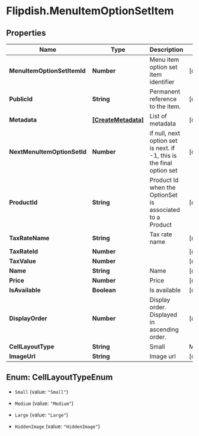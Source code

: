 # Flipdish.MenuItemOptionSetItem

## Properties
Name | Type | Description | Notes
------------ | ------------- | ------------- | -------------
**MenuItemOptionSetItemId** | **Number** | Menu item option set item identifier | [optional] 
**PublicId** | **String** | Permanent reference to the item. | [optional] 
**Metadata** | [**[CreateMetadata]**](CreateMetadata.md) | List of metadata | [optional] 
**NextMenuItemOptionSetId** | **Number** | if null, next option set is next. if -1, this is the final option set | [optional] 
**ProductId** | **String** | Product Id when the OptionSet is associated to a Product | [optional] 
**TaxRateName** | **String** | Tax rate name | [optional] 
**TaxRateId** | **Number** |  | [optional] 
**TaxValue** | **Number** |  | [optional] 
**Name** | **String** | Name | [optional] 
**Price** | **Number** | Price | [optional] 
**IsAvailable** | **Boolean** | Is available | [optional] 
**DisplayOrder** | **Number** | Display order. Displayed in ascending order. | [optional] 
**CellLayoutType** | **String** | Small | Medium | Large  Affects the layout of the menu. | [optional] 
**ImageUrl** | **String** | Image url | [optional] 


<a name="CellLayoutTypeEnum"></a>
## Enum: CellLayoutTypeEnum


* `Small` (value: `"Small"`)

* `Medium` (value: `"Medium"`)

* `Large` (value: `"Large"`)

* `HiddenImage` (value: `"HiddenImage"`)




